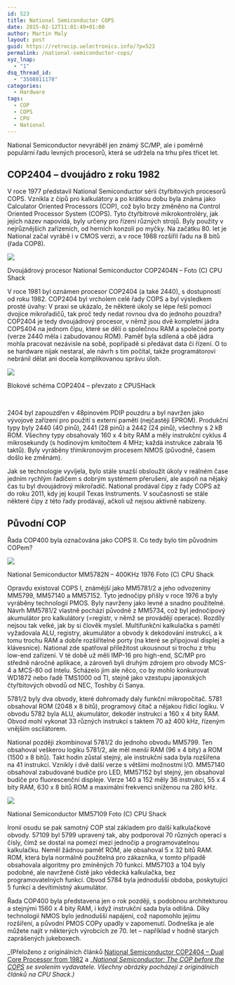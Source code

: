 ```yaml
---
id: 523
title: National Semiconductor COPS
date: 2015-02-12T11:01:49+01:00
author: Martin Maly
layout: post
guid: https://retrocip.uelectronics.info/?p=523
permalink: /national-semiconductor-cops/
xyz_lnap:
  - "1"
dsq_thread_id:
  - "3508811178"
categories:
  - Hardware
tags:
  - COP
  - COPS
  - CPU
  - National
---
```

National Semiconductor nevyráběl jen známý SC/MP, ale i poměrně populární řadu levných procesorů, která se udržela na trhu přes třicet let.

<!--more-->

## COP2404 &#8211; dvoujádro z roku 1982

V roce 1977 představil National Semiconductor sérii čtyřbitových procesorů COPS. Vznikla z čipů pro kalkulátory a po krátkou dobu byla známa jako Calculator Oriented Processors (COP), což bylo brzy změněno na Control Oriented Processor System (COPS). Tyto čtyřbitrové mikrokontroléry, jak jejich název napovídá, byly určeny pro řízení různých strojů. Byly použity v nejrůznějších zařízeních, od herních konzolí po myčky. Na začátku 80. let je National začal vyrábě i v CMOS verzi, a v roce 1988 rozšířil řadu na 8 bitů (řada COP8).

![](https://retrocip.uelectronics.info/wp-content/uploads/sites/6/2015/02/COP2404N-300x85.jpg) <figcaption id="figcaption\_attachment\_527" class="wp-caption-text">Dvoujádrový procesor National Semiconductor COP2404N &#8211; Foto (C) CPU Shack</figcaption> 

V roce 1981 byl oznámen procesor COP2404 (a také 2440), s dostupností od roku 1982. COP2404 byl vrcholem celé řady COPS a byl výsledkem prosté úvahy: V praxi se ukázalo, že některé úkoly se lépe řeší pomocí dvojice mikrořadičů, tak proč tedy nedat rovnou dva do jednoho pouzdra? COP2404 je tedy dvoujádrový procesor, v němž jsou dvě kompletní jádra COPS404 na jednom čipu, které se dělí o společnou RAM a společné porty (verze 2440 měla i zabudovanou ROM). Paměť byla sdílená a obě jádra mohla pracovat nezávisle na sobě, popřípadě si předávat data či řízení. O to se hardware nijak nestaral, ale návrh s tím počítal, takže programátorovi nebránil dělat ani docela komplikovanou správu úloh.

![](https://retrocip.uelectronics.info/wp-content/uploads/sites/6/2015/02/COP2404_B-650x505.jpg) <figcaption id="figcaption\_attachment\_524" class="wp-caption-text">Blokové schéma COP2404 &#8211; převzato z CPUSHack</figcaption> 

&nbsp;

2404 byl zapouzdřen v 48pinovém PDIP pouzdru a byl navržen jako vývojové zařízení pro použití s externí pamětí (nejčastěji EPROM). Produkční typy byly 2440 (40 pinů), 2441 (28 pinů) a 2442 (24 pinů), všechny s 2 kB ROM. Všechny typy obsahovaly 160 x 4 bity RAM a měly instrukční cyklus 4 mikrosekundy (s hodinovým kmitočtem 4 MHz; každá instrukce zabrala 16 taktů). Byly vyráběny třímikronovým procesem NMOS (původně, časem došlo ke změnám).

Jak se technologie vyvíjela, bylo stále snazší obsloužit úkoly v reálném čase jedním rychlým řadičem s dobrým systémem přerušení, ale aspoň na nějaký čas tu byl dvoujádrový mikrořadič. National prodával čipy z řady COPS až do roku 2011, kdy jej koupil Texas Instruments. V současnosti se stále některé čipy z této řady prodávají, ačkoli už nejsou aktivně nabízeny.

## Původní COP

Řada COP400 byla označována jako COPS II. Co tedy bylo tím původním COPem?

![](https://retrocip.uelectronics.info/wp-content/uploads/sites/6/2015/02/MM5782N-300x141.jpg) <figcaption id="figcaption\_attachment\_525" class="wp-caption-text">National Semiconductor MM5782N – 400KHz 1976 Foto (C) CPU Shack</figcaption> 

Opravdu existoval COPS I, známější jako MM5781/2 a jeho odvozeniny MM5799, MM57140 a MM57152. Tyto jednočipy přišly v roce 1976 a byly vyráběny technologií PMOS. Byly navrženy jako levné a snadno použitelné. Návrh MM5781/2 vlastně pochází původně z MM5734, což byl jednočipový akumulátor pro kalkulátory (=registr, v němž se provádějí operace). Rozdíly nejsou tak velké, jak by si člověk myslel. Multifunkční kalkulačka s pamětí vyžadovala ALU, registry, akumulátor a obvody k dekódování instrukcí, a k tomu trochu RAM a dobře rozšiřitelné porty (na které se připojoval displej a klávesnice). National zde spatřoval příležitost ukousnout si trochu z trhu low-end zařízení. V té době už měli IMP-16 pro high-end, SC/MP pro středně náročné aplikace, a zároveň byli druhým zdrojem pro obvody MCS-4 a MCS-80 od Intelu. Scházelo jim ale něco, co by mohlo konkurovat WD1872 nebo řadě TMS1000 od TI, stejně jako vzestupu japonských čtyřbitových obvodů od NEC, Toshiby či Sanya.

5781/2 byly dva obvody, které dohromady daly funkční mikropočítač. 5781 obsahoval ROM (2048 x 8 bitů), programový čítač a nějakou řídicí logiku. V obvodu 5782 byla ALU, akumulátor, dekodér instrukcí a 160 x 4 bity RAM. Obvod mohl vykonat 33 různých instrukcí s taktem 70 až 400 kHz, řízeným vnějším oscilátorem.

National později zkombinoval 5781/2 do jednoho obvodu MM5799. Ten obsahoval veškerou logiku 5781/2, ale měl menší RAM (96 x 4 bity) a ROM (1500 x 8 bitů). Takt hodin zůstal stejný, ale instrukční sada byla rozšířena na 41 instrukcí. Vznikly i dvě další verze s většími možnostmi I/O. MM57140 obsahoval zabudované budiče pro LED, MM57152 byl stejný, jen obsahoval budiče pro fluorescenční displeje. Verze 140 a 152 měly 36 instrukcí, 55 x 4 bity RAM, 630 x 8 bitů ROM a maximální frekvenci sníženou na 280 kHz.

![](https://retrocip.uelectronics.info/wp-content/uploads/sites/6/2015/02/NationalSemiMM57109FAN-N-300x165.jpg) <figcaption id="figcaption\_attachment\_526" class="wp-caption-text">National Semiconductor MM57109 Foto (C) CPU Shack</figcaption> 

Ironií osudu se pak samotný COP stal základem pro další kalkulačkové obvody. 57109 byl 5799 upravený tak, aby podporoval 70 různých operací s čísly, čímž se dostal na pomezí mezi jednočip a programovatelnou kalkulačku. Neměl žádnou paměť ROM, ale obsahoval 5 x 32 bitů RAM. ROM, která byla normálně použitelná pro zákazníka, v tomto případě obsahovala algoritmy pro zmíněných 70 funkcí. MM57103 a 104 byly podobné, ale navržené čistě jako vědecká kalkulačka, bez programovatelných funkcí. Obvod 5784 byla jednodušší obdoba, poskytující 5 funkcí a devítimístný akumulátor.

Řada COP400 byla představena jen o rok později, s podobnou architekturou a stejnými 1560 x 4 bity RAM, i když instrukční sada byla odlišná. Díky technologii NMOS bylo jednodušší napájení, což napomohlo jejímu rozšíření, a původní PMOS COPy upadly v zapomenutí. Dodneška je ale můžete najít v některých výrobcích ze 70. let &#8211; například v hodně starých zaprášených jukeboxech.

_(Přeloženo z originálních článků [National Semiconductor COP2404 &#8211; Dual Core Processor from 1982](https://www.cpushack.com/2014/08/25/national-semiconductor-cop2404-dual-core-processor-from-1982/) a __<a title="Permanent Link: National Semiconductor: The COP before the COPS" href="https://www.cpushack.com/2014/09/27/national-semiconductor-the-cop-before-the-cops/" rel="bookmark">National Semiconductor: The COP before the COPS</a> se svolením vydavatele. Všechny obrázky pocházejí z originálních článků na CPU Shack.)_